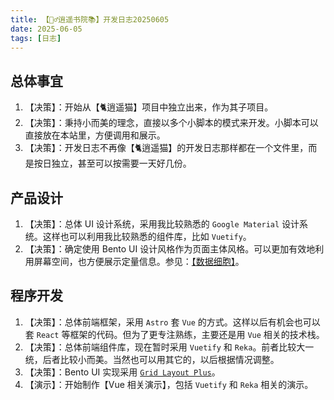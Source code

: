 ```yaml
---
title: 【🧚‍♂️逍遥书院📚】开发日志20250605
date: 2025-06-05
tags: [日志]
---
```


## 总体事宜

1. 【决策】：开始从【🐈逍遥猫】项目中独立出来，作为其子项目。
2. 【决策】：秉持小而美的理念，直接以多个小脚本的模式来开发。小脚本可以直接放在本站里，方便调用和展示。
3. 【决策】：开发日志不再像【🐈逍遥猫】的开发日志那样都在一个文件里，而是按日独立，甚至可以按需要一天好几份。

## 产品设计

1. 【决策】：总体 UI 设计系统，采用我比较熟悉的 `Google Material` 设计系统。这样也可以利用我比较熟悉的组件库，比如 `Vuetify`。
2. 【决策】：确定使用 Bento UI 设计风格作为页面主体风格。可以更加有效地利用屏幕空间，也方便展示定量信息。参见：[【数据细胞】](/2-cell/1-data-cell)。

## 程序开发

1. 【决策】：总体前端框架，采用 `Astro` 套 `Vue` 的方式。这样以后有机会也可以套 `React` 等框架的代码。但为了更专注熟练，主要还是用 `Vue` 相关的技术栈。
2. 【决策】：总体前端组件库，现在暂时采用 `Vuetify` 和 `Reka`。前者比较大一统，后者比较小而美。当然也可以用其它的，以后根据情况调整。
3. 【决策】：Bento UI 实现采用 [`Grid Layout Plus`](https://github.com/qmhc/grid-layout-plus)。
4. 【演示】：开始制作【Vue 相关演示】，包括 `Vuetify` 和 `Reka` 相关的演示。
